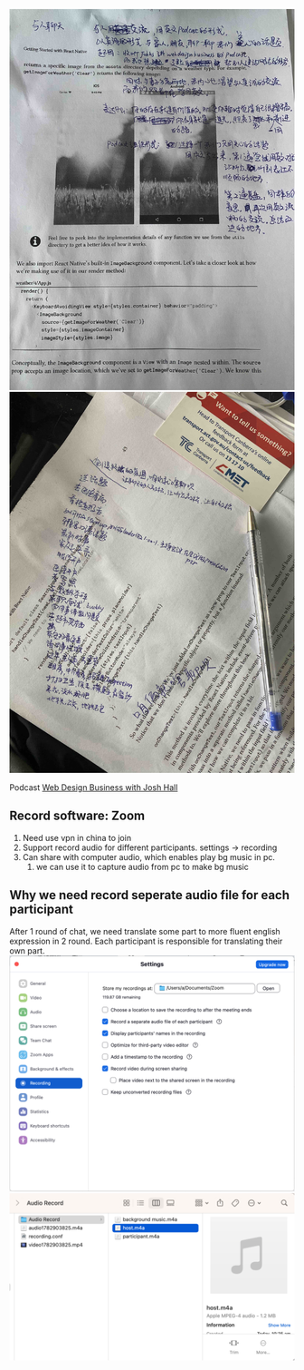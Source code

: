 ![podcast init idea](./init-idea.jpeg)
![podcast topics](./topics.jpeg)

Podcast [Web Design Business with Josh Hall](https://joshhall.co)

## Record software: Zoom
1. Need use vpn in china to join
2. Support record audio for different participants. settings -> recording
3. Can share with computer audio, which enables play bg music in pc.
   1. we can use it to capture audio from pc to make bg music

## Why we need record seperate audio file for each participant
After 1 round of chat, we need translate some part to more fluent english expression in 2 round. Each participant is responsible for translating their own part.
![record sperate audio setting](./seperate-audio-setting.png)
![seperate audio files](./record-seperate-audio-for-each-participant.png)